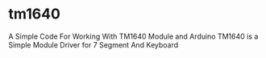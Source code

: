 # tm1640
A Simple Code For Working With TM1640 Module and Arduino
TM1640 is a Simple Module Driver for 7 Segment And Keyboard
